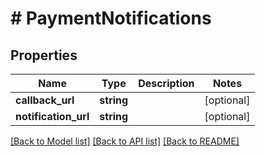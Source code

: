 # # PaymentNotifications

## Properties

Name | Type | Description | Notes
------------ | ------------- | ------------- | -------------
**callback_url** | **string** |  | [optional]
**notification_url** | **string** |  | [optional]

[[Back to Model list]](../../README.md#models) [[Back to API list]](../../README.md#endpoints) [[Back to README]](../../README.md)
